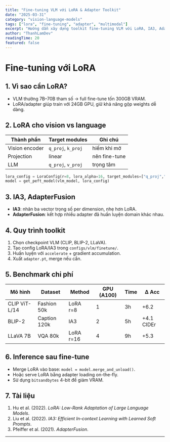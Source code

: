 ```yaml
---
title: "Fine-tuning VLM với LoRA & Adapter Toolkit"
date: "2025-03-31"
category: "vision-language-models"
tags: ["lora", "fine-tuning", "adapter", "multimodal"]
excerpt: "Hướng dẫn xây dựng toolkit fine-tuning VLM với LoRA, IA3, AdapterFusion; so sánh chi phí và chất lượng trên CLIP, BLIP-2, LLaVA."
author: "ThanhLamDev"
readingTime: 20
featured: false
---
```


# Fine-tuning với LoRA

## 1. Vì sao cần LoRA?

- VLM thường 7B–70B tham số → full fine-tune tốn 300GB VRAM.
- LoRA/adapter giúp train với 24GB GPU, giữ khả năng gộp weights dễ dàng.

## 2. LoRA cho vision vs language

| Thành phần | Target modules | Ghi chú |
|------------|----------------|---------|
| Vision encoder | `q_proj`, `k_proj` | hiếm khi mở |
| Projection | linear | nên fine-tune |
| LLM | `q_proj`, `v_proj` | trọng tâm |

```python
lora_config = LoraConfig(r=8, lora_alpha=16, target_modules=["q_proj","v_proj"])
model = get_peft_model(vlm_model, lora_config)
```

## 3. IA3, AdapterFusion

- **IA3**: nhân ba vector trọng số per dimension, nhẹ hơn LoRA.
- **AdapterFusion**: kết hợp nhiều adapter đã huấn luyện domain khác nhau.

## 4. Quy trình toolkit

1. Chọn checkpoint VLM (CLIP, BLIP-2, LLaVA).
2. Tạo config LoRA/IA3 trong `configs/vlm/finetune/`.
3. Huấn luyện với `accelerate` + gradient accumulation.
4. Xuất `adapter.pt`, merge nếu cần.

## 5. Benchmark chi phí

| Mô hình | Dataset | Method | GPU (A100) | Time | Δ Acc |
|---------|---------|--------|------------|------|-------|
| CLIP ViT-L/14 | Fashion 50k | LoRA r=8 | 1 | 3h | +6.2 |
| BLIP-2 | Caption 120k | IA3 | 2 | 5h | +4.1 CIDEr |
| LLaVA 7B | VQA 80k | LoRA r=16 | 4 | 9h | +5.3 |

## 6. Inference sau fine-tune

- Merge LoRA vào base: `model = model.merge_and_unload()`.
- Hoặc serve LoRA bằng adapter loading on-the-fly.
- Sử dụng `bitsandbytes` 4-bit để giảm VRAM.

## 7. Tài liệu

1. Hu et al. (2022). *LoRA: Low-Rank Adaptation of Large Language Models*.
2. Liu et al. (2022). *IA3: Efficient In-context Learning with Learned Soft Prompts*.
3. Pfeiffer et al. (2021). *AdapterFusion*.

---

<script src="/assets/js/katex-init.js"></script>
